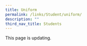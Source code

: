```yaml
---
title: Uniform
permalink: /links/Student/uniform/
description: ""
third_nav_title: Students
---
```

This page is updating.